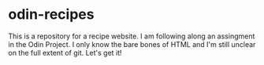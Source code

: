 # odin-recipes

This is a repository for a recipe website. I am following along an assingment in the Odin Project. I only know the bare bones of HTML and I'm still unclear on the full extent of git. Let's get it!
